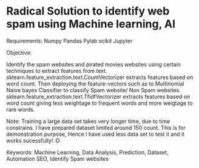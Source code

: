 # Radical Solution to identify web spam using Machine learning, AI

Requirements:
Numpy
Pandas
Pylab
scikit
Jupyter


Objective: 

Identify the spam websites and pirated movies websites using certain techniques to extract features from text. sklearn.feature_extraction.text.CountVectorizer extracts features based on word count. Then deploying the feature-vectors such as to Multinomial Naive bayes Classifier to classify Spam website/ Non Spam websites. sklearn.feature_extraction.text.TfidfVectorizer extracts features based on word count giving less weightage to frequent words and more weigtage to rare words.

Note: 
Training a large data set takes very longer time, due to time constrains. I have prepared dataset limited around 150 count. This is for demonstration purpose, Hence I have used less data set to test it and it works sucessfully! :D 

Keywords: Machine Learning, Data Analysis, Prediction, Dataset, Automation SEO, Identify Spam websites

